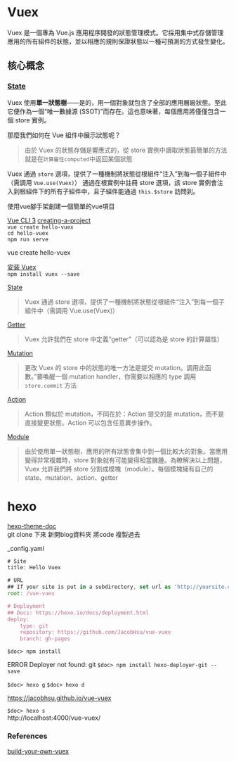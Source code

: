 # Vuex

Vuex 是一個專為 Vue.js 應用程序開發的狀態管理模式。它採用集中式存儲管理應用的所有組件的狀態，並以相應的規則保證狀態以一種可預測的方式發生變化。


## 核心概念

### [State](https://vuex.vuejs.org/zh/guide/state.html)  

Vuex 使用**單一狀態樹**——是的，用一個對象就包含了全部的應用層級狀態。至此它便作為一個“唯一數據源 (SSOT)”而存在。這也意味著，每個應用將僅僅包含一個 store 實例。

那麼我們如何在 Vue 組件中展示狀態呢？
> 由於 Vuex 的狀態存儲是響應式的，從 store 實例中讀取狀態最簡單的方法就是在`計算屬性computed`中返回某個狀態

Vuex 通過 `store` 選項，提供了一種機制將狀態從根組件“注入”到每一個子組件中（需調用 `Vue.use(Vuex)`）
通過在根實例中註冊 store 選項，該 store 實例會注入到根組件下的所有子組件中，且子組件能通過 `this.$store` 訪問到。  

使用vue腳手架創建一個簡單的vue項目

[Vue CLI 3](https://cli.vuejs.org/)  [creating-a-project](https://cli.vuejs.org/zh/guide/creating-a-project.html)  
`vue create hello-vuex`  
`cd hello-vuex`  
`npm run serve`  

vue create hello-vuex

[安装 Vuex](https://vuex.vuejs.org/zh/installation.html)  
`npm install vuex --save`  

[State](https://vuex.vuejs.org/zh/guide/)  
> Vuex 通過 store 選項，提供了一種機制將狀態從根組件“注入”到每一個子組件中（需調用 Vue.use(Vuex)） 

[Getter](https://vuex.vuejs.org/zh/guide/getters.html)  
> Vuex 允許我們在 store 中定義“getter”（可以認為是 store 的計算屬性）

[Mutation](https://vuex.vuejs.org/zh/guide/mutations.html)  
> 更改 Vuex 的 store 中的狀態的唯一方法是提交 mutation。調用此函數。”要喚醒一個 mutation handler，你需要以相應的 type 調用 `store.commit` 方法   

[Action](https://vuex.vuejs.org/zh/guide/actions.html)  
> Action 類似於 mutation，不同在於：Action 提交的是 mutation，而不是直接變更狀態。Action 可以包含任意異步操作。

[Module](https://vuex.vuejs.org/zh/guide/modules.html)  
> 由於使用單一狀態樹，應用的所有狀態會集中到一個比較大的對象。當應用變得非常複雜時，store 對象就有可能變得相當臃腫。為瞭解決以上問題，Vuex 允許我們將 store 分割成模塊（module）。每個模塊擁有自己的 state、mutation、action、getter  

# hexo 

[hexo-theme-doc](https://github.com/zalando-incubator/hexo-theme-doc)  
git clone 下來 新開blog資料夾 將code 複製過去  

_config.yaml
```js
# Site
title: Hello Vuex

# URL
## If your site is put in a subdirectory, set url as 'http://yoursite.com/child' and root as '/child/'
root: /vue-vuex

# Deployment
## Docs: https://hexo.io/docs/deployment.html
deploy:
    type: git
    repository: https://github.com/JacobHsu/vue-vuex
    branch: gh-pages
```

`$doc> npm install`

ERROR Deployer not found: git
`$doc> npm install hexo-deployer-git --save`  

`$doc> hexo g`
`$doc> hexo d`

https://jacobhsu.github.io/vue-vuex  

`$doc> hexo s`  
http://localhost:4000/vue-vuex/

### References

[build-your-own-vuex](https://github.com/jackiewillen/blog/issues/18)  

